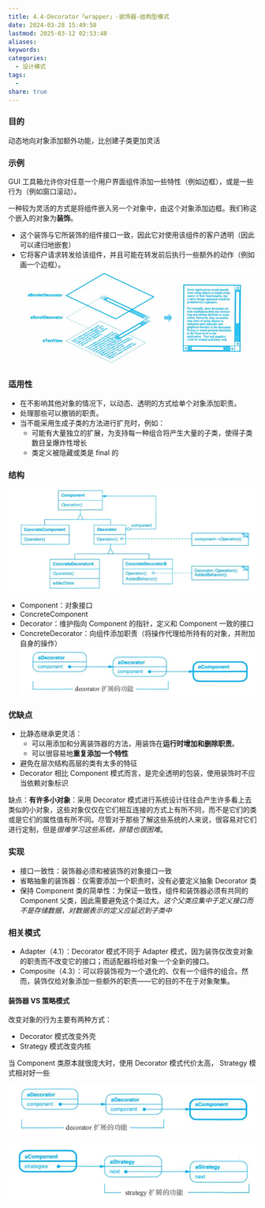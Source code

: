 ```yaml
---
title: 4.4-Decorator「wrapper」-装饰器-结构型模式
date: 2024-03-28 15:49:58
lastmod: 2025-03-12 02:53:40
aliases: 
keywords: 
categories:
  - 设计模式
tags:
  - 
share: true
---
```





### 目的

动态地向对象添加额外功能，比创建子类更加灵活
### 示例

GUI 工具箱允许你对任意一个用户界面组件添加一些特性（例如边框），或是一些行为（例如窗口滚动）。

一种较为灵活的方式是将组件嵌入另一个对象中，由这个对象添加边框。我们称这个嵌入的对象为**装饰**。
- 这个装饰与它所装饰的组件接口一致，因此它对使用该组件的客户透明（因此可以递归地嵌套）
- 它将客户请求转发给该组件，并且可能在转发前后执行一些额外的动作（例如画一个边框）。
![600](./assets/4.4-Decorator%E3%80%8Cwrapper%E3%80%8D-%E8%A3%85%E9%A5%B0%E5%99%A8-%E7%BB%93%E6%9E%84%E5%9E%8B%E6%A8%A1%E5%BC%8F/image-2023-09-30_14-10-58-351.png)

### 适用性

- 在不影响其他对象的情况下，以动态、透明的方式给单个对象添加职责。
- 处理那些可以撤销的职责。
- 当不能采用生成子类的方法进行扩充时，例如：
	- 可能有大量独立的扩展，为支持每一种组合将产生大量的子类，使得子类数目呈爆炸性增长
	- 类定义被隐藏或类是 final 的


### 结构

![](./assets/4.4-Decorator%E3%80%8Cwrapper%E3%80%8D-%E8%A3%85%E9%A5%B0%E5%99%A8-%E7%BB%93%E6%9E%84%E5%9E%8B%E6%A8%A1%E5%BC%8F/image-2023-09-30_14-13-50-387.png)

- Component：对象接口
- ConcreteComponent
- Decorator：维护指向 Component 的指针，定义和 Component 一致的接口
- ConcreteDecorator：向组件添加职责（将操作代理给所持有的对象，并附加自身的操作）
![](./assets/4.4-Decorator%E3%80%8Cwrapper%E3%80%8D-%E8%A3%85%E9%A5%B0%E5%99%A8-%E7%BB%93%E6%9E%84%E5%9E%8B%E6%A8%A1%E5%BC%8F/image-2023-09-30_14-32-31-015.png)

### 优缺点

- 比静态继承更灵活：
	- 可以用添加和分离装饰器的方法，用装饰在**运行时增加和删除职责**。
	- 可以很容易地**重复添加一个特性**
- 避免在层次结构高层的类有太多的特征
- Decorator 相比 Component 模式而言，是完全透明的包装，使用装饰时不应当依赖对象标识


缺点：**有许多小对象**：采用 Decorator 模式进行系统设计往往会产生许多看上去类似的小对象，这些对象仅仅在它们相互连接的方式上有所不同，而不是它们的类或是它们的属性值有所不同。尽管对于那些了解这些系统的人来说，很容易对它们进行定制，但是*很难学习这些系统，排错也很困难*。


### 实现

- 接口一致性：装饰器必须和被装饰的对象接口一致
- 省略抽象的装饰器：仅需要添加一个职责时，没有必要定义抽象 Decorator 类
- 保持 Component 类的简单性：为保证一致性，组件和装饰器必须有共同的 Component 父类，因此需要避免这个类过大。*这个父类应集中于定义接口而不是存储数据，对数据表示的定义应延迟到子类中*


### 相关模式

- Adapter（4.1）：Decorator 模式不同于 Adapter 模式，因为装饰仅改变对象的职责而不改变它的接口；而适配器将给对象一个全新的接口。
- Composite（4.3）：可以将装饰视为一个退化的、仅有一个组件的组合。然而，装饰仅给对象添加一些额外的职责——它的目的不在于对象聚集。

#### 装饰器 VS 策略模式

改变对象的行为主要有两种方式：
- Decorator 模式改变外壳
- Strategy 模式改变内核

当 Component 类原本就很庞大时，使用 Decorator 模式代价太高， Strategy 模式相对好一些

![](./assets/4.4-Decorator%E3%80%8Cwrapper%E3%80%8D-%E8%A3%85%E9%A5%B0%E5%99%A8-%E7%BB%93%E6%9E%84%E5%9E%8B%E6%A8%A1%E5%BC%8F/image-2023-09-30_14-32-31-015.png)

![](./assets/4.4-Decorator%E3%80%8Cwrapper%E3%80%8D-%E8%A3%85%E9%A5%B0%E5%99%A8-%E7%BB%93%E6%9E%84%E5%9E%8B%E6%A8%A1%E5%BC%8F/image-2023-09-30_14-32-34-609.png)

